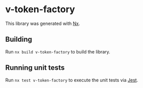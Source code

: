 # v-token-factory

This library was generated with [Nx](https://nx.dev).

## Building

Run `nx build v-token-factory` to build the library.

## Running unit tests

Run `nx test v-token-factory` to execute the unit tests via [Jest](https://jestjs.io).
